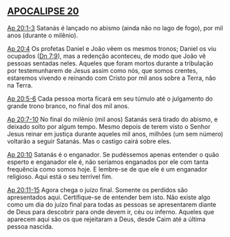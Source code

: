 ## [APOCALIPSE 20](http://bibliaonline.com.br/acf/ap/20) 

[Ap 20:1-3](http://bibliaonline.com.br/acf/ap/20/1-3) Satanás é lançado no abismo (ainda não no lago de fogo), por mil anos (durante o milênio).

[Ap 20:4](http://bibliaonline.com.br/acf/ap/20/4) Os profetas Daniel e João vêem os mesmos tronos; Daniel os viu ocupados ([Dn ](http://bibliaonline.com.br/acf/dn/7/9)[7:9](http://bibliaonline.com.br/acf/dn/7/9)), mas a redenção aconteceu, de modo que João vê pessoas sentadas neles. Aqueles que foram mortos durante a tribulação por testemunharem de Jesus assim como nós, que somos crentes, estaremos vivendo e reinando com Cristo por mil anos sobre a Terra, não na Terra.

[Ap 20:5-6](http://bibliaonline.com.br/acf/ap/20/5-6) Cada pessoa morta ficará em seu túmulo até o julgamento do grande trono branco, no final dos mil anos.

[Ap 20:7-10](http://bibliaonline.com.br/acf/ap/20/7-10) No final do milênio (mil anos) Satanás será tirado do abismo, e deixado solto por algum tempo. Mesmo depois de terem visto o Senhor Jesus reinar em justiça durante aqueles mil anos, milhões (um sem número) voltarão a seguir Satanás. Mas o castigo cairá sobre eles.

[Ap 20:10](http://bibliaonline.com.br/acf/ap/20/10) Satanás é o enganador. Se pudéssemos apenas entender o quão esperto e enganador ele é, não seríamos enganados por ele com tanta frequência como somos hoje. E lembre-se de que ele é um enganador religioso. Aqui está o seu terrível fim.

[Ap 20:11-15](http://bibliaonline.com.br/acf/ap/20/11-15) Agora chega o juízo final. Somente os perdidos são apresentados aqui. Certifique-se de entender bem isto. Não existe algo como um dia do juízo final para todas as pessoas se apresentarem diante de Deus para descobrir para onde devem ir, céu ou inferno. Aqueles que aparecem aqui são os que rejeitaram a Deus, desde Caim até a última pessoa nascida.